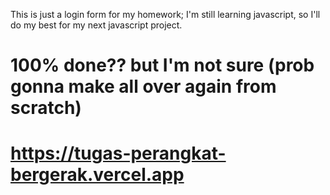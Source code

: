This is just a login form for my homework; I'm still learning javascript, so I'll do my best for my next javascript project.
# 100% done?? but I'm not sure (prob gonna make all over again from scratch)
# https://tugas-perangkat-bergerak.vercel.app

